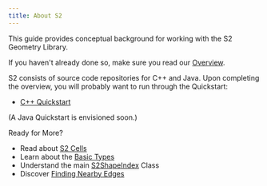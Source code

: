 ```yaml
---
title: About S2
---
```


This guide provides conceptual background for working with the
S2 Geometry Library.

If you haven't already done so, make sure you read our
[Overview](/about/overview).

S2 consists of source code repositories for C++ and Java. Upon
completing the overview, you will probably want to run through
the Quickstart:

* [C++ Quickstart](/devguide/cpp/quickstart)

(A Java Quickstart is envisioned soon.)

Ready for More? 
 
* Read about [S2 Cells](s2cell_hierarchy)
* Learn about the [Basic Types](basic_types)
* Understand the main [S2ShapeIndex](s2shapeindex) Class
* Discover [Finding Nearby Edges](s2closestedgequery)